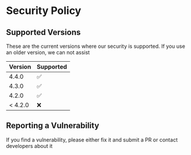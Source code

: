 # Security Policy

## Supported Versions
These are the current versions where our security is supported. If you use an older version, we can not assist

| Version | Supported          |
| ------- | ------------------ |
| 4.4.0   | :white_check_mark: |
| 4.3.0   | :white_check_mark: |
| 4.2.0   | :white_check_mark: |
| < 4.2.0   | :x:              |

## Reporting a Vulnerability

If you find a vulnerability, please either fix it and submit a PR or contact developers about it
